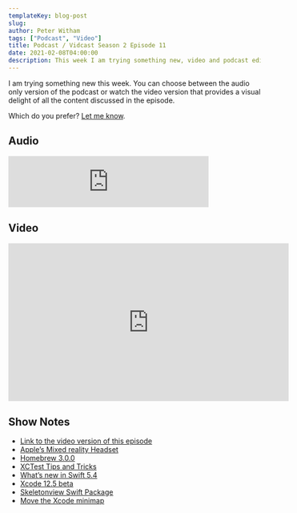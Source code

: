 ```yaml
---
templateKey: blog-post
slug: 
author: Peter Witham
tags: ["Podcast", "Video"]
title: Podcast / Vidcast Season 2 Episode 11
date: 2021-02-08T04:00:00
description: This week I am trying something new, video and podcast edition.
---
```


I am trying something new this week. You can choose between the audio only version of the podcast or watch the video version that provides a visual delight of all the content discussed in the episode.

Which do you prefer? [Let me know](https://compileswift.com/).

## Audio
<iframe src="https://anchor.fm/compileswift/embed/episodes/Xcode-12-5-Beta--Swift-5-4--Testing-Tips--SwiftUI-Loops--Homebrew-3-0-0-eq36pp" height="102px" width="400px" frameborder="0" scrolling="no"></iframe>

## Video
<iframe width="560" height="315" src="https://www.youtube.com/embed/HCDMx8G_nM0" frameborder="0" allow="accelerometer; autoplay; clipboard-write; encrypted-media; gyroscope; picture-in-picture" allowfullscreen></iframe>

## Show Notes
- [Link to the video version of this episode](https://youtu.be/HCDMx8G_nM0)
- [Apple’s Mixed reality Headset](https://9to5mac.com/2021/02/04/apple-mixed-reality-headset/)
- [Homebrew 3.0.0](https://brew.sh/2021/02/05/homebrew-3.0.0/)
- [XCTest Tips and Tricks](https://masilotti.com/xctest-tips-and-tricks/)
- [What’s new in Swift 5.4](https://www.hackingwithswift.com/articles/228/whats-new-in-swift-5-4)
- [Xcode 12.5 beta](https://developer.apple.com/documentation/xcode-release-notes/xcode-12_5-beta-release-notes/)
- [Skeletonview Swift Package](https://github.com/Juanpe/SkeletonView)
- [Move the Xcode minimap](https://www.youtube.com/watch?v=TVCOsX2bad4)
